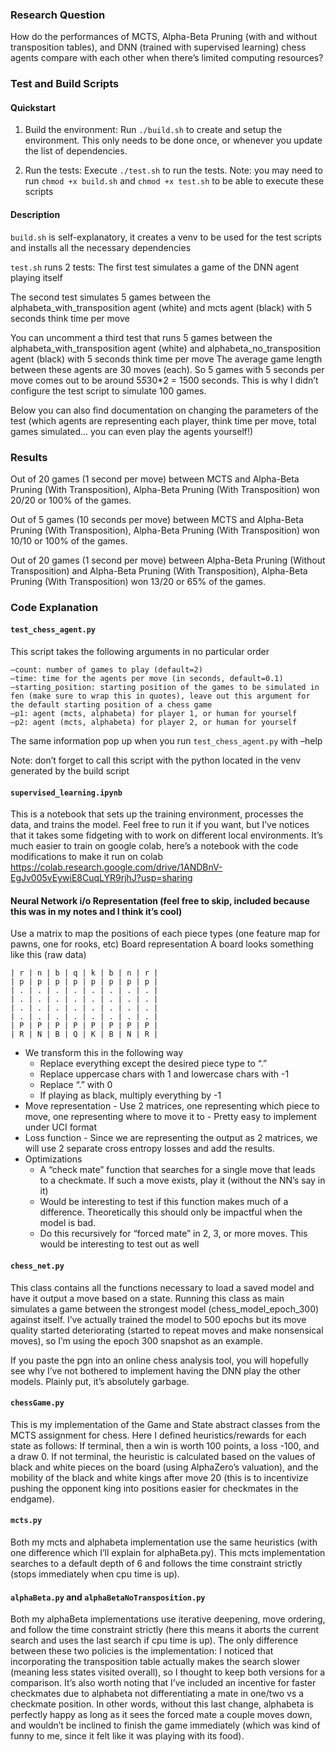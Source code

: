 ### Research Question

How do the performances of MCTS, Alpha-Beta Pruning (with and without transposition tables), and DNN (trained with supervised learning) chess agents compare with each other when there’s limited computing resources?

### Test and Build Scripts

#### Quickstart

1. Build the environment: Run `./build.sh` to create and setup the environment. This only needs to be done once, or whenever you update the list of dependencies.

2. Run the tests: Execute `./test.sh` to run the tests.
   Note: you may need to run `chmod +x build.sh` and `chmod +x test.sh` to be able to execute these scripts

#### Description

`build.sh` is self-explanatory, it creates a venv to be used for the test scripts and installs all the necessary dependencies

`test.sh` runs 2 tests:
The first test simulates a game of the DNN agent playing itself

The second test simulates 5 games between the alphabeta_with_transposition agent (white) and mcts agent (black) with 5 seconds think time per move

You can uncomment a third test that runs 5 games between the alphabeta_with_transposition agent (white) and alphabeta_no_transposition agent (black) with 5 seconds think time per move
The average game length between these agents are 30 moves (each). So 5 games with 5 seconds per move comes out to be around 5*5*30\*2 = 1500 seconds. This is why I didn’t configure the test script to simulate 100 games.

Below you can also find documentation on changing the parameters of the test (which agents are representing each player, think time per move, total games simulated… you can even play the agents yourself!)

### Results

Out of 20 games (1 second per move) between MCTS and Alpha-Beta Pruning (With Transposition), Alpha-Beta Pruning (With Transposition) won 20/20 or 100% of the games.

Out of 5 games (10 seconds per move) between MCTS and Alpha-Beta Pruning (With Transposition), Alpha-Beta Pruning (With Transposition) won 10/10 or 100% of the games.

Out of 20 games (1 second per move) between Alpha-Beta Pruning (Without Transposition) and Alpha-Beta Pruning (With Transposition), Alpha-Beta Pruning (With Transposition) won 13/20 or 65% of the games.

### Code Explanation

#### `test_chess_agent.py`

This script takes the following arguments in no particular order

```
–count: number of games to play (default=2)
–time: time for the agents per move (in seconds, default=0.1)
–starting_position: starting position of the games to be simulated in fen (make sure to wrap this in quotes), leave out this argument for the default starting position of a chess game
–p1: agent (mcts, alphabeta) for player 1, or human for yourself
–p2: agent (mcts, alphabeta) for player 2, or human for yourself
```

The same information pop up when you run `test_chess_agent.py` with –help

Note: don’t forget to call this script with the python located in the venv generated by the build script

#### `supervised_learning.ipynb`

This is a notebook that sets up the training environment, processes the data, and trains the model. Feel free to run it if you want, but I’ve notices that it takes some fidgeting with to work on different local environments. It’s much easier to train on google colab, here’s a notebook with the code modifications to make it run on colab https://colab.research.google.com/drive/1ANDBnV-EgJv005vEywiE8CuqLYR9rjhJ?usp=sharing

#### Neural Network i/o Representation (feel free to skip, included because this was in my notes and I think it’s cool)

Use a matrix to map the positions of each piece types (one feature map for pawns, one for rooks, etc)
Board representation
A board looks something like this (raw data)

```
| r | n | b | q | k | b | n | r |
| p | p | p | p | p | p | p | p |
| . | . | . | . | . | . | . | . |
| . | . | . | . | . | . | . | . |
| . | . | . | . | . | . | . | . |
| . | . | . | . | . | . | . | . |
| P | P | P | P | P | P | P | P |
| R | N | B | Q | K | B | N | R |
```

- We transform this in the following way
  - Replace everything except the desired piece type to “.”
  - Replace uppercase chars with 1 and lowercase chars with -1
  - Replace “.” with 0
  - If playing as black, multiply everything by -1
- Move representation - Use 2 matrices, one representing which piece to move, one representing where to move it to - Pretty easy to implement under UCI format
- Loss function - Since we are representing the output as 2 matrices, we will use 2 separate cross entropy losses and add the results.
- Optimizations
  - A “check mate” function that searches for a single move that leads to a checkmate. If such a move exists, play it (without the NN’s say in it)
  - Would be interesting to test if this function makes much of a difference. Theoretically this should only be impactful when the model is bad.
  - Do this recursively for “forced mate” in 2, 3, or more moves. This would be interesting to test out as well

#### `chess_net.py`

This class contains all the functions necessary to load a saved model and have it output a move based on a state. Running this class as main simulates a game between the strongest model (chess_model_epoch_300) against itself. I’ve actually trained the model to 500 epochs but its move quality started deteriorating (started to repeat moves and make nonsensical moves), so I’m using the epoch 300 snapshot as an example.

If you paste the pgn into an online chess analysis tool, you will hopefully see why I’ve not bothered to implement having the DNN play the other models. Plainly put, it’s absolutely garbage.

#### `chessGame.py`

This is my implementation of the Game and State abstract classes from the MCTS assignment for chess. Here I defined heuristics/rewards for each state as follows: If terminal, then a win is worth 100 points, a loss -100, and a draw 0. If not terminal, the heuristic is calculated based on the values of black and white pieces on the board (using AlphaZero’s valuation), and the mobility of the black and white kings after move 20 (this is to incentivize pushing the opponent king into positions easier for checkmates in the endgame).

#### `mcts.py`

Both my mcts and alphabeta implementation use the same heuristics (with one difference which I’ll explain for alphaBeta.py). This mcts implementation searches to a default depth of 6 and follows the time constraint strictly (stops immediately when cpu time is up).

#### `alphaBeta.py` and `alphaBetaNoTransposition.py`

Both my alphaBeta implementations use iterative deepening, move ordering, and follow the time constraint strictly (here this means it aborts the current search and uses the last search if cpu time is up). The only difference between these two policies is the implementation: I noticed that incorporating the transposition table actually makes the search slower (meaning less states visited overall), so I thought to keep both versions for a comparison. It’s also worth noting that I’ve included an incentive for faster checkmates due to alphabeta not differentiating a mate in one/two vs a checkmate position. In other words, without this last change, alphabeta is perfectly happy as long as it sees the forced mate a couple moves down, and wouldn’t be inclined to finish the game immediately (which was kind of funny to me, since it felt like it was playing with its food).
